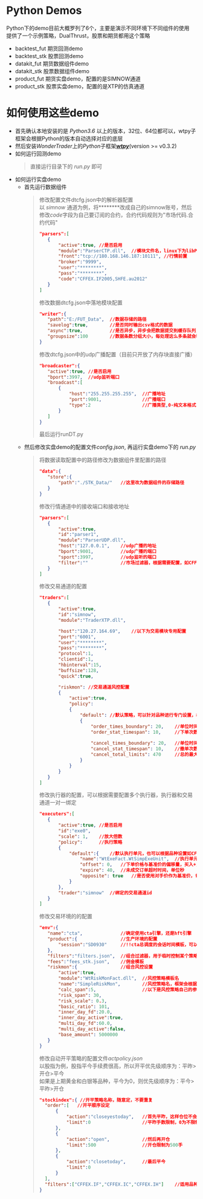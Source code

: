 # Python Demos

Python下的demo目前大概罗列了6个，主要是演示不同环境下不同组件的使用<br>
提供了一个示例策略，DualThrust，股票和期货都用这个策略
+ backtest_fut  期货回测demo
+ backtest_stk  股票回测demo
+ datakit_fut   期货数据组件demo
+ datakit_stk   股票数据组件demo
+ product_fut   期货实盘demo，配置的是SIMNOW通道
+ product_stk   股票实盘demo，配置的是XTP的仿真通道

# 如何使用这些demo
+ 首先确认本地安装的是 *Python3.6* 以上的版本，32位、64位都可以，wtpy子框架会根据Python的版本自动选择对应的底层
+ 然后安装*WonderTrader*上的*Python*子框架[***wtpy***](https://pypi.org/project/wtpy/)(version >= v0.3.2)
+ 如何运行回测demo
    > 直接运行目录下的 *run.py* 即可
+ 如何运行实盘demo
    - 首先运行数据组件
        > 修改配置文件dtcfg.json中的解析器配置<br>
        以 *simnow* 通道为例，将********改成自己的simnow账号，然后修改*code*字段为自己要订阅的合约，合约代码规则为"市场代码.合约代码"
        >```json
        >"parsers":[
        >    {
        >        "active":true, //是否启用
        >        "module":"ParserCTP.dll",  //模块文件名，linux下为libParserCTP.so
        >        "front":"tcp://180.168.146.187:10111", //行情前置
        >        "broker":"9999", 
        >        "user":"********",
        >        "pass":"********",
        >        "code":"CFFEX.IF2005,SHFE.au2012"
        >    }
        >]
        >```
        > 修改数据dtcfg.json中落地模块配置
        >```json
        >"writer":{
        >    "path":"E:/FUT_Data",  //数据存储的路径
        >    "savelog":true,        //是否同时输出csv格式的数据
        >    "async":true,          //是否异步，异步会把数据提交到缓存队列，然后由独立线程进行处理
        >    "groupsize":100        //数据条数分组大小，每处理这么多条就会输出一条日志
        >}
        >```
        > 修改dtcfg.json中的udp广播配置（目前只开放了内存块直接广播）
        >```json
        >"broadcaster":{
        >    "active":true, //是否启用
        >    "bport":3997,  //udp监听端口
        >    "broadcast":[
        >        {
        >            "host":"255.255.255.255",  //广播地址
        >            "port":9001,               //广播端口
        >            "type":2                   //广播类型,0-纯文本格式,1-json格式,2-内存块直接广播
        >        }
        >    ]
        >}
        >```
        > 最后运行runDT.py
    - 然后修改实盘demo的配置文件*config.json*, 再运行实盘demo下的 *run.py*
        > 将数据读取配置中的路径修改为数据组件里配置的路径
        >```json
        >"data":{
        >    "store":{
        >        "path":"./STK_Data/"   //这里改为数据组件的存储路径
        >    }
        >}
        >```
        > 修改行情通道中的接收端口和接收地址
        >```json
        >"parsers":[
        >    {
        >        "active":true,
        >        "id":"parser1",
        >        "module":"ParserUDP.dll",
        >        "host":"127.0.0.1",    //udp广播的地址
        >        "bport":9001,          //udp广播的端口
        >        "sport":3997,          //udp监听的端口
        >        "filter":""            //市场过滤器，根据需要配置，如CFFEX,SHFE，可针对不同的市场配置不同的行情通道
        >    }
        >]
        >```
        > 修改交易通道的配置
        >```json
        >"traders":[
        >    {
        >        "active":true,
        >        "id":"simnow",
        >        "module":"TraderXTP.dll",
        >
        >        "host":"120.27.164.69",    //以下为交易模块专用配置
        >        "port":"6001",
        >        "user":"********",
        >        "pass":"********",
        >        "protocol":1,
        >        "clientid":1,
        >        "hbinterval":15,
        >        "buffsize":128,
        >        "quick":true,
        >
        >        "riskmon": //交易通道风控配置
        >        {
        >            "active":true,
        >            "policy":
        >            {
        >                "default": //默认策略，可以针对品种进行专门设置，格式如CFFEX.IF
        >                {
        >                    "order_times_boundary": 20,    //单位时间最高下单次数，如10s内下单20次
        >                    "order_stat_timespan": 10,     //下单次数统计时间，单位秒
        >                    
        >                    "cancel_times_boundary": 20,   //单位时间最高撤单次数，如10s内撤单20次
        >                    "cancel_stat_timespan": 10,    //撤单次数统计时间
        >                    "cancel_total_limits": 470     //总的最大撤单次数
        >                }
        >            }
        >        }
        >    }
        >]
        >```
        > 修改执行器的配置，可以根据需要配置多个执行器，执行器和交易通道一对一绑定
        >```json
        >"executers":[
        >    {
        >        "active":true, //是否启用
        >        "id":"exe0",
        >        "scale": 1,    //放大倍数 
        >        "policy":      //执行策略
        >        {
        >            "default":{    //默认执行单元，也可以根据品种设置如CFFEX.IF
        >                "name":"WtExeFact.WtSimpExeUnit",  //执行单元名（工厂名.执行单元名）
        >                "offset": 0,   //下单价格与基准价的偏移量，买入+，卖出-
        >                "expire": 40,  //未成交订单超时时间，单位秒
        >                "opposite": true   //是否使用对手价作为基准价，false时为最新价
        >            }
        >        },
        >        "trader":"simnow"  //绑定的交易通道id
        >    }
        >]
        >```
        > 修改交易环境的的配置
        >```json
        >"env":{
        >    "name":"cta",              //确定使用cta引擎，还是hft引擎
        >    "product":{                //生产环境的配置
        >        "session":"SD0930"     //!!cta总调度的会话时间模板，可以在sessions.json里找到
        >    },
        >    "filters":"filters.json",  //组合过滤器，用于临时控制某个策略或品种的信号
        >    "fees":"fees_stk.json",    //佣金模板
        >    "riskmon":{                //组合风控设置
        >        "active":true,
        >        "module":"WtRiskMonFact.dll",  //风控策略模板名
        >        "name":"SimpleRiskMon",        //风控策略名，框架会根据这个策略名创建风控策略实例
        >        "calc_span":5,                 //以下是风控策略自己的参数
        >        "risk_span": 30,
        >        "risk_scale": 0.3,
        >        "basic_ratio": 101,
        >        "inner_day_fd":20.0,
        >        "inner_day_active":true,
        >        "multi_day_fd":60.0,
        >        "multi_day_active":false,
        >        "base_amount": 5000000
        >    }
        >}
        >```
        > 修改自动开平策略的配置文件*actpolicy.json*<br>
        >以股指为例，股指平今手续费很高，所以开平优先级顺序为：平昨>开仓>平今<br>
        >如果是上期黄金和白银等品种，平今为0，则优先级顺序为：平今>平昨>开仓
        >```json
        >"stockindex":{ //开平策略名称，随意定，不要重复
		>	"order":[   //开平顺序设定
		>		{
		>			"action":"closeyestoday",   //首先平昨，这样仓位不会一直增加，减少保证金占用
		>			"limit":0                   //平昨手数限制，0为不限制
		>		},
		>		{
		>			"action":"open",            //然后再开仓
		>			"limit":500                 //开仓限制为500手
		>		},
		>		{
		>			"action":"closetoday",      //最后平今
		>			"limit":0
		>		}
		>	],
		>	"filters":["CFFEX.IF","CFFEX.IC","CFFEX.IH"]    //适用品种为IF、IC、IH
		>}
        >```
